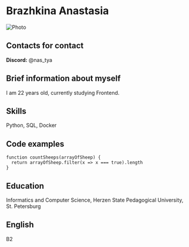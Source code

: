 # Brazhkina Anastasia

![Photo](IMG_6858.png)

## Contacts for contact
**Discord:** @nas_tya

## Brief information about myself 
I am 22 years old, currently studying Frontend. 

## Skills 
Python, SQL, Docker

## Code examples

```
function countSheeps(arrayOfSheep) {
  return arrayOfSheep.filter(x => x === true).length
}
```

## Education
Informatics and Computer Science, Herzen State Pedagogical University, St. Petersburg

## English 
B2

